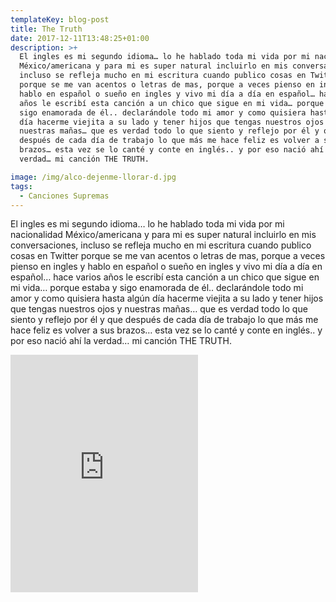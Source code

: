 ```yaml
---
templateKey: blog-post
title: The Truth
date: 2017-12-11T13:48:25+01:00
description: >+
  El ingles es mi segundo idioma… lo he hablado toda mi vida por mi nacionalidad
  México/americana y para mi es super natural incluirlo en mis conversaciones,
  incluso se refleja mucho en mi escritura cuando publico cosas en Twitter
  porque se me van acentos o letras de mas, porque a veces pienso en ingles y
  hablo en español o sueño en ingles y vivo mi día a día en español… hace varios
  años le escribí esta canción a un chico que sigue en mi vida… porque estaba y
  sigo enamorada de él.. declarándole todo mi amor y como quisiera hasta algún
  día hacerme viejita a su lado y tener hijos que tengas nuestros ojos y
  nuestras mañas… que es verdad todo lo que siento y reflejo por él y que
  después de cada día de trabajo lo que más me hace feliz es volver a sus
  brazos… esta vez se lo canté y conte en inglés.. y por eso nació ahí la
  verdad… mi canción THE TRUTH.

image: /img/alco-dejenme-llorar-d.jpg
tags:
  - Canciones Supremas
---
```

El ingles es mi segundo idioma… lo he hablado toda mi vida por mi nacionalidad México/americana y para mi es super natural incluirlo en mis conversaciones, incluso se refleja mucho en mi escritura cuando publico cosas en Twitter porque se me van acentos o letras de mas, porque a veces pienso en ingles y hablo en español o sueño en ingles y vivo mi día a día en español… hace varios años le escribí esta canción a un chico que sigue en mi vida… porque estaba y sigo enamorada de él.. declarándole todo mi amor y como quisiera hasta algún día hacerme viejita a su lado y tener hijos que tengas nuestros ojos y nuestras mañas… que es verdad todo lo que siento y reflejo por él y que después de cada día de trabajo lo que más me hace feliz es volver a sus brazos… esta vez se lo canté y conte en inglés.. y por eso nació ahí la verdad… mi canción THE TRUTH.



<iframe src="https://open.spotify.com/embed/track/11T5sclALSPe5GZkSaK69A" width="300" height="380" frameborder="0" allowtransparency="true" allow="encrypted-media"></iframe>
